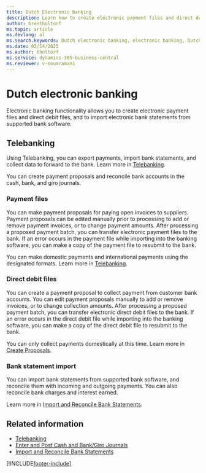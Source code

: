 ```yaml
---
title: Dutch Electronic Banking
description: Learn how to create electronic payment files and direct debit files, and import electronic bank statements from supported bank software.
author: brentholtorf
ms.topic: article
ms.devlang: al
ms.search.keywords: Dutch electronic banking, electronic banking, Dutch version, electronic payment files, direct debit files, import bank statements, telebanking, payment files, electronic bank statements, bank statement import, Netherlands
ms.date: 03/14/2025
ms.author: bholtorf
ms.service: dynamics-365-business-central
ms.reviewer: v-soumramani
---
```


# Dutch electronic banking

Electronic banking functionality allows you to create electronic payment files and direct debit files, and to import electronic bank statements from supported bank software.  

## Telebanking

Using Telebanking, you can export payments, import bank statements, and collect data to forward to the bank. Learn more in [Telebanking](telebanking.md).  

You can create payment proposals and reconcile bank accounts in the cash, bank, and giro journals.  

### Payment files

You can make payment proposals for paying open invoices to suppliers. Payment proposals can be edited manually prior to processing to add or remove payment invoices, or to change payment amounts. After processing a proposed payment batch, you can transfer electronic payment files to the bank. If an error occurs in the payment file while importing into the banking software, you can make a copy of the payment file to resubmit to the bank.  

You can make domestic payments and international payments using the designated formats. Learn more in [Telebanking](telebanking.md).  

### Direct debit files

You can create a payment proposal to collect payment from customer bank accounts. You can edit payment proposals manually to add or remove invoices, or to change collection amounts. After processing a proposed payment batch, you can transfer electronic direct debit files to the bank. If an error occurs in the direct debit file while importing into the banking software, you can make a copy of the direct debit file to resubmit to the bank.  

You can only collect payments domestically at this time. Learn more in [Create Proposals](how-to-create-proposals.md).  

### Bank statement import

You can import bank statements from supported bank software, and reconcile them with incoming and outgoing payments. You can also reconcile bank charges and interest earned.  

Learn more in [Import and Reconcile Bank Statements](how-to-import-and-reconcile-bank-statements.md).  

## Related information

- [Telebanking](telebanking.md)  
- [Enter and Post Cash and Bank/Giro Journals](how-to-enter-and-post-cash-and-bank-or-giro-journals.md)  
- [Import and Reconcile Bank Statements](how-to-import-and-reconcile-bank-statements.md)  

[!INCLUDE[footer-include](../../includes/footer-banner.md)]
